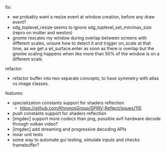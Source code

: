 fix:

- we probably want a resize event at window creation, before any draw event?
- xdg_toplevel_resize seems to ignore xdg_toplevel_set_min/max_size (repro on mutter and weston)
- gnome rescales my window during overlap between screens with different scales, unsure how to detect it and trigger
  on_scale at that time, as we get a wl_surface.enter as soon as there is overlap but the gnome scaling happens when
  like more than 50% of the window is on a different scale.

refactor:

- refactor buffer into two separate concepts, to have symmetry with atlas vs image classes.

features:

- specialization constants support for shaders reflection
  * https://github.com/KhronosGroup/SPIRV-Reflect/issues/110
- push constants support for shaders reflection
- [imgdec] support more codecs than png, possible avif hardware decode through vulkan video?
- [imgdec] add streaming and progressive decoding APIs
- moar unit tests
- some way to automate gui testing, simulate inputs and checks framebuffer?
